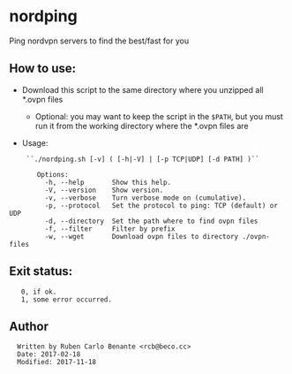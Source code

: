 # nordping

Ping nordvpn servers to find the best/fast for you

## How to use:

- Download this script to the same directory where you unzipped all \*.ovpn files
    - Optional: you may want to keep the script in the `$PATH`, but you must run it from the working directory where the \*.ovpn files are

- Usage:

       ``./nordping.sh [-v] ( [-h|-V] | [-p TCP|UDP] [-d PATH] )``

```
       Options:
         -h, --help       Show this help.
         -V, --version    Show version.
         -v, --verbose    Turn verbose mode on (cumulative).
         -p, --protocol   Set the protocol to ping: TCP (default) or UDP
         -d, --directory  Set the path where to find ovpn files
         -f, --filter     Filter by prefix
         -w, --wget       Download ovpn files to directory ./ovpn-files
```

## Exit status:
       0, if ok.
       1, some error occurred.

## Author
      Written by Ruben Carlo Benante <rcb@beco.cc>  
      Date: 2017-02-18
      Modified: 2017-11-18


